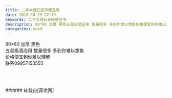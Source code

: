 ```yaml
---
title: 二手大理石瓷砖便宜甩
date: 2018-10-25 22:10
keywords: 二手大理石瓷砖便宜甩
description: 80*80 加厚 黑色五星级酒店用 数量很多 多到你难以想象价格便宜到你难以理解联系09957153555
categories: used
---
```

<td class="t_f" id="postmessage_2166591">

80*80 加厚 黑色<br/>
五星级酒店用 数量很多 多到你难以想象<br/>
价格便宜到你难以理解<br/>
联系09957153555<br/>
<img alt="" border="0" class="zoom" data-cf-modified-aec46719001f6c0a17528769-="" file="http://www.flw.ph/data/appbyme/upload/image/201810/25/C7tEGi7HafPl.jpg" id="aimg_NeHmJ" lazyloadthumb="1" onclick="" onmouseover="" src="http://www.flw.ph/data/appbyme/upload/image/201810/25/C7tEGi7HafPl.jpg"/><br/>
<br/>
<img alt="" border="0" class="zoom" data-cf-modified-aec46719001f6c0a17528769-="" file="http://www.flw.ph/data/appbyme/upload/image/201810/25/vnqOLvKIPE2I.jpg" id="aimg_DORYR" lazyloadthumb="1" onclick="" onmouseover="" src="http://www.flw.ph/data/appbyme/upload/image/201810/25/vnqOLvKIPE2I.jpg"/><br/>
<br/>
<img alt="" border="0" class="zoom" data-cf-modified-aec46719001f6c0a17528769-="" file="http://www.flw.ph/data/appbyme/upload/image/201810/25/qZfqo85nzNRp.jpg" id="aimg_Ey540" lazyloadthumb="1" onclick="" onmouseover="" src="http://www.flw.ph/data/appbyme/upload/image/201810/25/qZfqo85nzNRp.jpg"/><br/>
<br/>
</td>
###### 转载自[菲龙网]